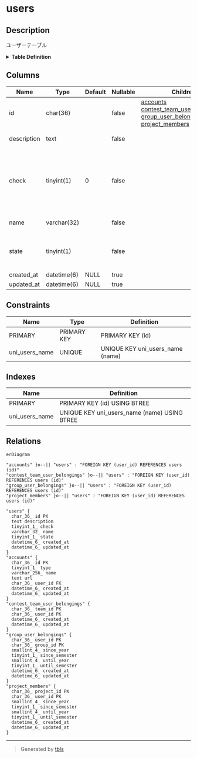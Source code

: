 # users

## Description

ユーザーテーブル

<details>
<summary><strong>Table Definition</strong></summary>

```sql
CREATE TABLE `users` (
  `id` char(36) NOT NULL,
  `description` text NOT NULL,
  `check` tinyint(1) NOT NULL DEFAULT 0,
  `name` varchar(32) NOT NULL,
  `state` tinyint(1) NOT NULL,
  `created_at` datetime(6) DEFAULT NULL,
  `updated_at` datetime(6) DEFAULT NULL,
  PRIMARY KEY (`id`),
  UNIQUE KEY `uni_users_name` (`name`)
) ENGINE=InnoDB DEFAULT CHARSET=utf8mb3
```

</details>

## Columns

| Name | Type | Default | Nullable | Children | Parents | Comment |
| ---- | ---- | ------- | -------- | -------- | ------- | ------- |
| id | char(36) |  | false | [accounts](accounts.md) [contest_team_user_belongings](contest_team_user_belongings.md) [group_user_belongings](group_user_belongings.md) [project_members](project_members.md) |  | ユーザーUUID |
| description | text |  | false |  |  | 自己紹介文 |
| check | tinyint(1) | 0 | false |  |  | 氏名を公開するかどうかの可否 (0: 停止, 1: 有効, 2: 一時停止) |
| name | varchar(32) |  | false |  |  | ユーザー名 |
| state | tinyint(1) |  | false |  |  | traQのユーザーアカウント状態 |
| created_at | datetime(6) | NULL | true |  |  |  |
| updated_at | datetime(6) | NULL | true |  |  |  |

## Constraints

| Name | Type | Definition |
| ---- | ---- | ---------- |
| PRIMARY | PRIMARY KEY | PRIMARY KEY (id) |
| uni_users_name | UNIQUE | UNIQUE KEY uni_users_name (name) |

## Indexes

| Name | Definition |
| ---- | ---------- |
| PRIMARY | PRIMARY KEY (id) USING BTREE |
| uni_users_name | UNIQUE KEY uni_users_name (name) USING BTREE |

## Relations

```mermaid
erDiagram

"accounts" }o--|| "users" : "FOREIGN KEY (user_id) REFERENCES users (id)"
"contest_team_user_belongings" }o--|| "users" : "FOREIGN KEY (user_id) REFERENCES users (id)"
"group_user_belongings" }o--|| "users" : "FOREIGN KEY (user_id) REFERENCES users (id)"
"project_members" }o--|| "users" : "FOREIGN KEY (user_id) REFERENCES users (id)"

"users" {
  char_36_ id PK
  text description
  tinyint_1_ check
  varchar_32_ name
  tinyint_1_ state
  datetime_6_ created_at
  datetime_6_ updated_at
}
"accounts" {
  char_36_ id PK
  tinyint_1_ type
  varchar_256_ name
  text url
  char_36_ user_id FK
  datetime_6_ created_at
  datetime_6_ updated_at
}
"contest_team_user_belongings" {
  char_36_ team_id PK
  char_36_ user_id PK
  datetime_6_ created_at
  datetime_6_ updated_at
}
"group_user_belongings" {
  char_36_ user_id PK
  char_36_ group_id PK
  smallint_4_ since_year
  tinyint_1_ since_semester
  smallint_4_ until_year
  tinyint_1_ until_semester
  datetime_6_ created_at
  datetime_6_ updated_at
}
"project_members" {
  char_36_ project_id PK
  char_36_ user_id PK
  smallint_4_ since_year
  tinyint_1_ since_semester
  smallint_4_ until_year
  tinyint_1_ until_semester
  datetime_6_ created_at
  datetime_6_ updated_at
}
```

---

> Generated by [tbls](https://github.com/k1LoW/tbls)
